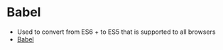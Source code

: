 # Babel
- Used to convert from ES6 + to ES5 that is supported to all browsers
- [Babel](https://babeljs.io/repl)
